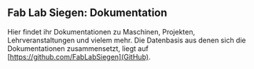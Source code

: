 ## Fab Lab Siegen: Dokumentation

Hier findet ihr Dokumentationen zu Maschinen, Projekten, Lehrveranstaltungen und vielem mehr. Die Datenbasis aus denen sich die Dokumentationen zusammensetzt, liegt auf [https://github.com/FabLabSiegen](GitHub).
